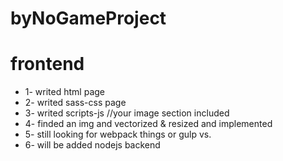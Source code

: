 # byNoGameProject

frontend
=======

* 1- writed html page
* 2- writed sass-css page
* 3- writed scripts-js //your image section included
* 4- finded an img and vectorized & resized and implemented
* 5- still looking for webpack things or gulp vs.
* 6- will be added nodejs backend
